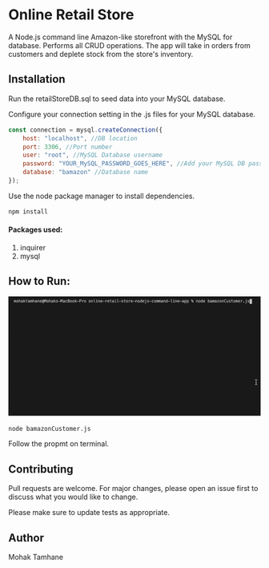 # Online Retail Store

A Node.js command line Amazon-like storefront with the MySQL for database.
Performs all CRUD operations. The app will take in orders from customers and deplete stock from the store's inventory.

## Installation
Run the retailStoreDB.sql to seed data into your MySQL database.

Configure your connection setting in the .js files for your MySQL database.
```js
const connection = mysql.createConnection({
    host: "localhost", //DB location
    port: 3306, //Port number
    user: "root", //MySQL Database username
    password: "YOUR_MySQL_PASSWORD_GOES_HERE", //Add your MySQL DB password here
    database: "bamazon" //Database name
});
```

Use the node package manager to install dependencies.

```bash
npm install 
```
#### Packages used:
1. inquirer
2. mysql

## How to Run:
![](assets/img/online-store.gif)
```bash
node bamazonCustomer.js 
```
Follow the propmt on terminal.

## Contributing
Pull requests are welcome. For major changes, please open an issue first to discuss what you would like to change.

Please make sure to update tests as appropriate.

## Author
Mohak Tamhane
